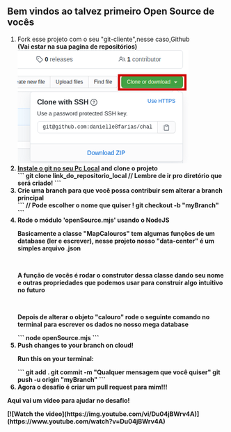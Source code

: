 ## Bem vindos ao talvez primeiro Open Source de vocês
<ol>
    <li>Fork esse projeto com o seu "git-cliente",nesse caso,Github</li>
     <strong>(Vai estar na sua pagina de repositórios)<strong>
        <img src="imgs/github_fork.png">
    <li><a href="https://www.google.com/search?q=git" target="_blank">Instale o git no seu Pc Local</a> and clone o projeto</li>
    ```
        git clone link_do_repositorio_local 
        // Lembre de ir pro diretório que será criado!
    ```
    <li>Crie uma branch para que você possa contribuir sem alterar a branch principal </li>
    ```
        // Pode escolher o nome que quiser  !
        git checkout -b "myBranch" 
    ```
    <li>Rode o módulo 'openSource.mjs' usando o NodeJS</li>
    <p>Basicamente a classe "MapCalouros" tem algumas funções de um database (ler e escrever), nesse projeto nosso "data-center" é um simples arquivo .json</p><br>
    <p>A função de vocês é rodar o construtor dessa classe dando seu nome e outras propriedades que podemos usar para construir algo intuitivo no futuro</p><br>
    <p>Depois de alterar o objeto "calouro" rode o seguinte comando no terminal para escrever os dados no nosso mega database</p>
    ```
        node openSource.mjs 
    ```
    <li>Push changes to your branch on cloud!</li>
    <p>Run this on your terminal: </p>
    ```
        git add .
        git commit -m "Qualquer mensagem que você quiser"
        git push -u origin "myBranch" 
    ```
    <li>Agora o desafio é criar um pull request para mim!!!</li>
    
</ol>
<p>Aqui vai um video para ajudar no desafio!</p>
[![Watch the video](https://img.youtube.com/vi/Du04jBWrv4A)](https://www.youtube.com/watch?v=Du04jBWrv4A)
